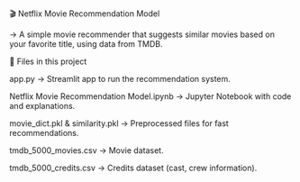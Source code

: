 🎬 Netflix Movie Recommendation Model

→ A simple movie recommender that suggests similar movies based on your favorite title, using data from TMDB.



📂 Files in this project

app.py → Streamlit app to run the recommendation system.

Netflix Movie Recommendation Model.ipynb → Jupyter Notebook with code and explanations.

movie_dict.pkl & similarity.pkl → Preprocessed files for fast recommendations.

tmdb_5000_movies.csv → Movie dataset.

tmdb_5000_credits.csv → Credits dataset (cast, crew information).
